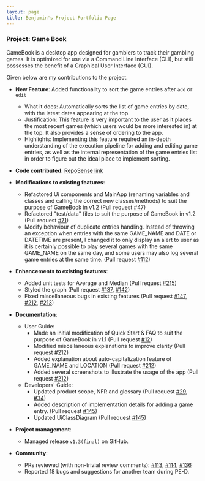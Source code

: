 ```yaml
---
layout: page
title: Benjamin's Project Portfolio Page
---
```


### Project: Game Book

GameBook is a desktop app designed for gamblers to track their gambling games. It is optimized for use via a Command
Line Interface (CLI), but still possesses the benefit of a Graphical User Interface (GUI).

Given below are my contributions to the project.
* **New Feature**: Added functionality to sort the game entries after `add` or `edit`
  * What it does: Automatically sorts the list of game entries by date, with the latest dates appearing at the top.
  * Justification: This feature is very important to the user as it places the most recent games (which users would be
    more interested in) at the top. It also provides a sense of ordering to the app.
  * Highlights: Implementing this feature required an in-depth understanding of the execution pipeline for adding and
    editing game entries, as well as the internal representation of the game entries list in order to figure out the 
    ideal place to implement sorting.
  
* **Code contributed**: [RepoSense link](https://nus-cs2103-ay2122s1.github.io/tp-dashboard/?search=benjaminlhr&sort=groupTitle&sortWithin=title&timeframe=commit&mergegroup=&groupSelect=groupByAuthors&breakdown=true&checkedFileTypes=docs~functional-code~test-code~other&since=2021-09-17&tabOpen=true&tabType=zoom&tabAuthor=BenjaminLHR&tabRepo=AY2122S1-CS2103T-W13-3%2Ftp%5Bmaster%5D&authorshipIsMergeGroup=false&authorshipFileTypes=docs~functional-code~test-code~other&authorshipIsBinaryFileTypeChecked=false&zA=BenjaminLHR&zR=AY2122S1-CS2103T-W13-3%2Ftp%5Bmaster%5D&zACS=220.43386537126995&zS=2021-09-17&zFS=&zU=2021-11-04&zMG=false&zFTF=commit&zFGS=groupByRepos&zFR=false)

* **Modifications to existing features**:
  * Refactored Ui components and MainApp (renaming variables and classes and calling the correct new classes/methods) 
    to suit the purpose of GameBook in v1.2 (Pull request [\#47](https://github.com/AY2122S1-CS2103T-W13-3/tp/pull/47))
  * Refactored "test/data" files to suit the purpose of GameBook in v1.2 (Pull request [\#71](https://github.com/AY2122S1-CS2103T-W13-3/tp/pull/71))
  * Modify behaviour of duplicate entries handling. Instead of throwing an exception when entries with the same
    GAME_NAME and DATE or DATETIME are present, I changed it to only display an alert to user as it is certainly possible to play
    several games with the same GAME_NAME on the same day, and some users may also log several game entries at the same time.
    (Pull request [\#112](https://github.com/AY2122S1-CS2103T-W13-3/tp/pull/112))
  
* **Enhancements to existing features**:
  * Added unit tests for Average and Median (Pull request [\#215](https://github.com/AY2122S1-CS2103T-W13-3/tp/pull/215))
  * Styled the graph (Pull request [\#137](https://github.com/AY2122S1-CS2103T-W13-3/tp/pull/137), [\#142](https://github.com/AY2122S1-CS2103T-W13-3/tp/pull/142))
  * Fixed miscellaneous bugs in existing features (Pull request [\#147](https://github.com/AY2122S1-CS2103T-W13-3/tp/pull/147),
    [\#212](https://github.com/AY2122S1-CS2103T-W13-3/tp/pull/212), [\#213](https://github.com/AY2122S1-CS2103T-W13-3/tp/pull/213))

* **Documentation**:
  * User Guide:
    * Made an initial modification of Quick Start & FAQ to suit the purpose of GameBook in v1.1 (Pull request [\#12](https://github.com/AY2122S1-CS2103T-W13-3/tp/pull/12))
    * Modified miscellaneous explanations to improve clarity (Pull request [\#212](https://github.com/AY2122S1-CS2103T-W13-3/tp/pull/212))
    * Added explanation about auto-capitalization feature of GAME_NAME and LOCATION (Pull request [\#212](https://github.com/AY2122S1-CS2103T-W13-3/tp/pull/212))
    * Added several screenshots to illustrate the usage of the app (Pull request [\#212](https://github.com/AY2122S1-CS2103T-W13-3/tp/pull/212))
  * Developers' Guide:
    * Updated product scope, NFR and glossary (Pull request [\#29](https://github.com/AY2122S1-CS2103T-W13-3/tp/pull/29), [\#34](https://github.com/AY2122S1-CS2103T-W13-3/tp/pull/34))
    * Added description of implementation details for adding a game entry. (Pull request [\#145](https://github.com/AY2122S1-CS2103T-W13-3/tp/pull/145))
    * Updated UiClassDiagram (Pull request [\#145](https://github.com/AY2122S1-CS2103T-W13-3/tp/pull/145))
* **Project management**:
  * Managed release `v1.3(final)` on GitHub.

* **Community**:
  * PRs reviewed (with non-trivial review comments): [\#113](https://github.com/AY2122S1-CS2103T-W13-3/tp/pull/113), [\#114](https://github.com/AY2122S1-CS2103T-W13-3/tp/pull/114), [\#136](https://github.com/AY2122S1-CS2103T-W13-3/tp/pull/136)
  * Reported 18 bugs and suggestions for another team during PE-D. 